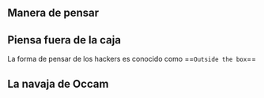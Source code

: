 ## Manera de pensar

## Piensa fuera de la caja

La forma de pensar de los hackers es conocido como  ==`Outside the box`== 

## La navaja de Occam
